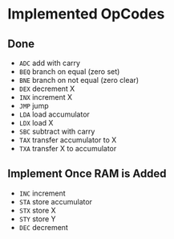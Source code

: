 # Implemented OpCodes

## Done

* `ADC`
    add with carry
* `BEQ`
    branch on equal (zero set)
* `BNE`
    branch on not equal (zero clear)
* `DEX`
    decrement X
* `INX`
    increment X
* `JMP`
    jump
* `LDA`
    load accumulator
* `LDX`
    load X
* `SBC`
    subtract with carry
* `TAX`
    transfer accumulator to X
* `TXA`
    transfer X to accumulator

## Implement Once RAM is Added

* `INC`
    increment
* `STA`
    store accumulator
* `STX`
    store X
* `STY`
    store Y
* `DEC`
    decrement
    